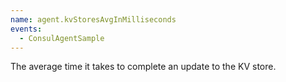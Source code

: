 ```yaml
---
name: agent.kvStoresAvgInMilliseconds
events:
  - ConsulAgentSample
---
```


The average time it takes to complete an update to the KV store.